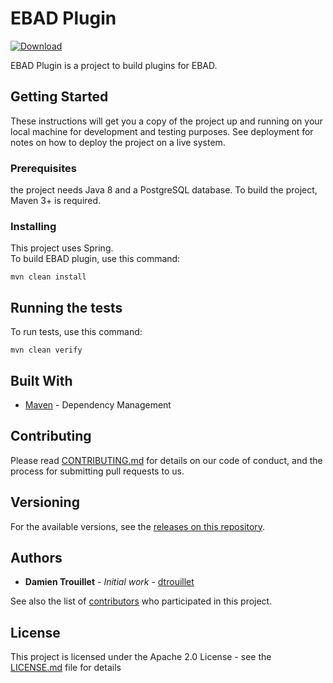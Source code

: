 # EBAD Plugin
[ ![Download](https://api.bintray.com/packages/informatique-cdc/informatique-cdc/ebad-plugin/images/download.svg) ](https://bintray.com/informatique-cdc/informatique-cdc/ebad-plugin/_latestVersion)

EBAD Plugin is a project to build plugins for EBAD.

## Getting Started

These instructions will get you a copy of the project up and running on your local machine for development and testing purposes. See deployment for notes on how to deploy the project on a live system.

### Prerequisites

the project needs Java 8 and a PostgreSQL database.
To build the project, Maven 3+ is required.

### Installing

This project uses Spring.  
To build EBAD plugin, use this command:

```
mvn clean install
```

## Running the tests

To run tests, use this command:

```
mvn clean verify
```


## Built With

* [Maven](https://maven.apache.org/) - Dependency Management


## Contributing

Please read [CONTRIBUTING.md](CONTRIBUTING.md) for details on our code of conduct, and the process for submitting pull requests to us.


## Versioning

For the available versions, see the [releases on this repository](https://github.com/informatique-cdc/ebad/releases). 


## Authors

* **Damien Trouillet** - *Initial work* - [dtrouillet](https://github.com/dtrouillet)

See also the list of [contributors](https://github.com/informatique-cdc/ebad-plugin/contributors) who participated in this project.


## License

This project is licensed under the Apache 2.0 License - see the [LICENSE.md](LICENSE.md) file for details
